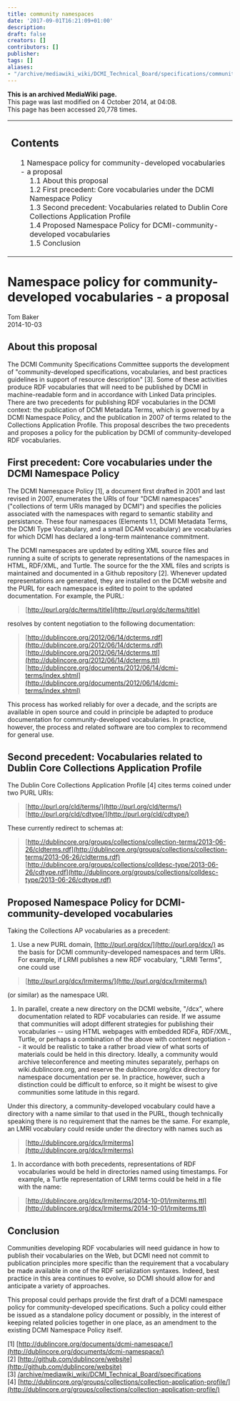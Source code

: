 ```yaml
---
title: community namespaces
date: '2017-09-01T16:21:09+01:00'
description: 
draft: false
creators: []
contributors: []
publisher: 
tags: []
aliases:
- "/archive/mediawiki_wiki/DCMI_Technical_Board/specifications/community_namespaces.html"
---
```


 **This is an archived MediaWiki page.**  
This page was last modified on 4 October 2014, at 04:08.  
This page has been accessed 20,778 times.

<table id="toc" class="toc">
  <tr>
    <td>
      <div id="toctitle">
        <h2>Contents</h2>
      </div>
      <ul>
        <li class="toclevel-1 tocsection-1">
          <a href="#Namespace_policy_for_community-developed_vocabularies_-_a_proposal"><span class="tocnumber">1</span> <span class="toctext">Namespace policy for community-developed vocabularies - a proposal</span></a>
          <ul>
            <li class="toclevel-2 tocsection-2"><a href="#About_this_proposal"><span class="tocnumber">1.1</span> <span class="toctext">About this proposal</span></a></li>
            <li class="toclevel-2 tocsection-3"><a href="#First_precedent:_Core_vocabularies_under_the_DCMI_Namespace_Policy"><span class="tocnumber">1.2</span> <span class="toctext">First precedent: Core vocabularies under the DCMI Namespace Policy</span></a></li>
            <li class="toclevel-2 tocsection-4"><a href="#Second_precedent:_Vocabularies_related_to_Dublin_Core_Collections_Application_Profile"><span class="tocnumber">1.3</span> <span class="toctext">Second precedent: Vocabularies related to Dublin Core Collections Application Profile</span></a></li>
            <li class="toclevel-2 tocsection-5"><a href="#Proposed_Namespace_Policy_for_DCMI-community-developed_vocabularies"><span class="tocnumber">1.4</span> <span class="toctext">Proposed Namespace Policy for DCMI-community-developed vocabularies</span></a></li>
            <li class="toclevel-2 tocsection-6"><a href="#Conclusion"><span class="tocnumber">1.5</span> <span class="toctext">Conclusion</span></a></li>
          </ul>
        </li>
      </ul>
    </td>
  </tr>
</table>

# Namespace policy for community-developed vocabularies - a proposal 

Tom Baker  
2014-10-03

## About this proposal 

The DCMI Community Specifications Committee supports the development of "community-developed specifications, vocabularies, and best practices guidelines in support of resource description" [3]. Some of these activities produce RDF vocabularies that will need to be published by DCMI in machine-readable form and in accordance with Linked Data principles. There are two precedents for publishing RDF vocabularies in the DCMI context: the publication of DCMI Metadata Terms, which is governed by a DCMI Namespace Policy, and the publication in 2007 of terms related to the Collections Application Profile. This proposal describes the two precedents and proposes a policy for the publication by DCMI of community-developed RDF vocabularies.

## First precedent: Core vocabularies under the DCMI Namespace Policy 

The DCMI Namespace Policy [1], a document first drafted in 2001 and last revised in 2007, enumerates the URIs of four "DCMI namespaces" ("collections of term URIs managed by DCMI") and specifies the policies associated with the namespaces with regard to semantic stability and persistance. These four namespaces (Elements 1.1, DCMI Metadata Terms, the DCMI Type Vocabulary, and a small DCAM vocabulary) are vocabularies for which DCMI has declared a long-term maintenance commitment.

The DCMI namespaces are updated by editing XML source files and running a suite of scripts to generate representations of the namespaces in HTML, RDF/XML, and Turtle. The source for the the XML files and scripts is maintained and documented in a Github repository [2]. Whenever updated representations are generated, they are installed on the DCMI website and the PURL for each namespace is edited to point to the updated documentation. For example, the PURL:

> [http://purl.org/dc/terms/title](http://purl.org/dc/terms/title)

resolves by content negotiation to the following documentation:

> [http://dublincore.org/2012/06/14/dcterms.rdf](http://dublincore.org/2012/06/14/dcterms.rdf) [http://dublincore.org/2012/06/14/dcterms.ttl](http://dublincore.org/2012/06/14/dcterms.ttl) [http://dublincore.org/documents/2012/06/14/dcmi-terms/index.shtml](http://dublincore.org/documents/2012/06/14/dcmi-terms/index.shtml)

This process has worked reliably for over a decade, and the scripts are available in open source and could in principle be adapted to produce documentation for community-developed vocabularies. In practice, however, the process and related software are too complex to recommend for general use.

## Second precedent: Vocabularies related to Dublin Core Collections Application Profile 

The Dublin Core Collections Application Profile [4] cites terms coined under two PURL URIs:

> [http://purl.org/cld/terms/](http://purl.org/cld/terms/) [http://purl.org/cld/cdtype/](http://purl.org/cld/cdtype/)

These currently redirect to schemas at:

> [http://dublincore.org/groups/collections/collection-terms/2013-06-26/cldterms.rdf](http://dublincore.org/groups/collections/collection-terms/2013-06-26/cldterms.rdf) [http://dublincore.org/groups/collections/colldesc-type/2013-06-26/cdtype.rdf](http://dublincore.org/groups/collections/colldesc-type/2013-06-26/cdtype.rdf)
## Proposed Namespace Policy for DCMI-community-developed vocabularies 

Taking the Collections AP vocabularies as a precedent:

1. Use a new PURL domain, [http://purl.org/dcx/](http://purl.org/dcx/) as the basis for DCMI community-developed namespaces and term URIs. For example, if LRMI publishes a new RDF vocabulary, "LRMI Terms", one could use
> [http://purl.org/dcx/lrmiterms/](http://purl.org/dcx/lrmiterms/)

(or similar) as the namespace URI.

1. In parallel, create a new directory on the DCMI website, "/dcx", where documentation related to RDF vocabularies can reside. If we assume that communities will adopt different strategies for publishing their vocabularies -- using HTML webpages with embedded RDFa, RDF/XML, Turtle, or perhaps a combination of the above with content negotiation -- it would be realistic to take a rather broad view of what sorts of materials could be held in this directory. Ideally, a community would archive teleconference and meeting minutes separately, perhaps on wiki.dublincore.org, and reserve the dublincore.org/dcx directory for namespace documentation per se. In practice, however, such a distinction could be difficult to enforce, so it might be wisest to give communities some latitude in this regard.

Under this directory, a community-developed vocabulary could have a directory with a name similar to that used in the PURL, though technically speaking there is no requirement that the names be the same. For example, an LMRI vocabulary could reside under the directory with names such as

> [http://dublincore.org/dcx/lrmiterms](http://dublincore.org/dcx/lrmiterms)
1. In accordance with both precedents, representations of RDF vocabularies would be held in directories named using timestamps. For example, a Turtle representation of LRMI terms could be held in a file with the name:
> [http://dublincore.org/dcx/lrmiterms/2014-10-01/lrmiterms.ttl](http://dublincore.org/dcx/lrmiterms/2014-10-01/lrmiterms.ttl)
## Conclusion 

Communities developing RDF vocabularies will need guidance in how to publish their vocabularies on the Web, but DCMI need not commit to publication principles more specific than the requirement that a vocabulary be made available in one of the RDF serialization syntaxes. Indeed, best practice in this area continues to evolve, so DCMI should allow for and anticipate a variety of approaches.

This proposal could perhaps provide the first draft of a DCMI namespace policy for community-developed specifications. Such a policy could either be issued as a standalone policy document or possibly, in the interest of keeping related policies together in one place, as an amendment to the existing DCMI Namespace Policy itself.

[1] [http://dublincore.org/documents/dcmi-namespace/](http://dublincore.org/documents/dcmi-namespace/)   
[2] [http://github.com/dublincore/website](http://github.com/dublincore/website)   
[3] [/archive/mediawiki_wiki/DCMI\_Technical\_Board/specifications](/archive/mediawiki_wiki/DCMI_Technical_Board/specifications)   
[4] [http://dublincore.org/groups/collections/collection-application-profile/](http://dublincore.org/groups/collections/collection-application-profile/)

